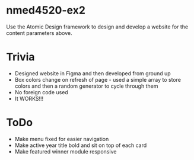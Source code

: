 # nmed4520-ex2
Use the Atomic Design framework to design and develop a website for the content parameters above.

# Trivia
* Designed website in Figma and then developed from ground up
* Box colors change on refresh of page - used a simple array to store colors and then a random generator to cycle through them
* No foreign code used
* It WORKS!!!

# ToDo
* Make menu fixed for easier navigation
* Make active year title bold and sit on top of each card
* Make featured winner module responsive

